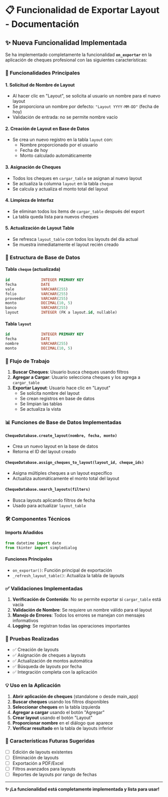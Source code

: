 # 📋 Funcionalidad de Exportar Layout - Documentación

## ✨ Nueva Funcionalidad Implementada

Se ha implementado completamente la funcionalidad **`on_exportar`** en la aplicación de cheques profesional con las siguientes características:

### 🎯 Funcionalidades Principales

#### 1. **Solicitud de Nombre de Layout**
- Al hacer clic en "Layout", se solicita al usuario un nombre para el nuevo layout
- Se proporciona un nombre por defecto: `"Layout YYYY-MM-DD"` (fecha de hoy)
- Validación de entrada: no se permite nombre vacío

#### 2. **Creación de Layout en Base de Datos**
- Se crea un nuevo registro en la tabla `layout` con:
  - Nombre proporcionado por el usuario
  - Fecha de hoy
  - Monto calculado automáticamente

#### 3. **Asignación de Cheques**
- Todos los cheques en `cargar_table` se asignan al nuevo layout
- Se actualiza la columna `layout` en la tabla `cheque`
- Se calcula y actualiza el monto total del layout

#### 4. **Limpieza de Interfaz**
- Se eliminan todos los ítems de `cargar_table` después del export
- La tabla queda lista para nuevos cheques

#### 5. **Actualización de Layout Table**
- Se refresca `layout_table` con todos los layouts del día actual
- Se muestra inmediatamente el layout recién creado

### 💾 Estructura de Base de Datos

#### Tabla `cheque` (actualizada)
```sql
id              INTEGER PRIMARY KEY
fecha           DATE
vale            VARCHAR(255)
folio           VARCHAR(255)
proveedor       VARCHAR(255)
monto           DECIMAL(10, 5)
banco           VARCHAR(255)
layout          INTEGER (FK a layout.id, nullable)
```

#### Tabla `layout`
```sql
id              INTEGER PRIMARY KEY
fecha           DATE
nombre          VARCHAR(255)
monto           DECIMAL(10, 5)
```

### 🔄 Flujo de Trabajo

1. **Buscar Cheques**: Usuario busca cheques usando filtros
2. **Agregar a Cargar**: Usuario selecciona cheques y los agrega a `cargar_table`
3. **Exportar Layout**: Usuario hace clic en "Layout"
   - Se solicita nombre del layout
   - Se crean registros en base de datos
   - Se limpian las tablas
   - Se actualiza la vista

### 📊 Funciones de Base de Datos Implementadas

#### `ChequeDatabase.create_layout(nombre, fecha, monto)`
- Crea un nuevo layout en la base de datos
- Retorna el ID del layout creado

#### `ChequeDatabase.assign_cheques_to_layout(layout_id, cheque_ids)`
- Asigna múltiples cheques a un layout específico
- Actualiza automáticamente el monto total del layout

#### `ChequeDatabase.search_layouts(filters)`
- Busca layouts aplicando filtros de fecha
- Usado para actualizar `layout_table`

### 🛠️ Componentes Técnicos

#### Imports Añadidos
```python
from datetime import date
from tkinter import simpledialog
```

#### Funciones Principales
- `on_exportar()`: Función principal de exportación
- `_refresh_layout_table()`: Actualiza la tabla de layouts

### ✅ Validaciones Implementadas

1. **Verificación de Contenido**: No se permite exportar si `cargar_table` está vacía
2. **Validación de Nombre**: Se requiere un nombre válido para el layout
3. **Manejo de Errores**: Todos los errores se manejan con mensajes informativos
4. **Logging**: Se registran todas las operaciones importantes

### 🧪 Pruebas Realizadas

- ✅ Creación de layouts
- ✅ Asignación de cheques a layouts
- ✅ Actualización de montos automática
- ✅ Búsqueda de layouts por fecha
- ✅ Integración completa con la aplicación

### 💡 Uso en la Aplicación

1. **Abrir aplicación de cheques** (standalone o desde main_app)
2. **Buscar cheques** usando los filtros disponibles
3. **Seleccionar cheques** en la tabla izquierda
4. **Agregar a cargar** usando el botón "Agregar"
5. **Crear layout** usando el botón "Layout"
6. **Proporcionar nombre** en el diálogo que aparece
7. **Verificar resultado** en la tabla de layouts inferior

### 🔮 Características Futuras Sugeridas

- [ ] Edición de layouts existentes
- [ ] Eliminación de layouts
- [ ] Exportación a PDF/Excel
- [ ] Filtros avanzados para layouts
- [ ] Reportes de layouts por rango de fechas

---

**✨ ¡La funcionalidad está completamente implementada y lista para usar!**

